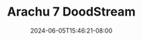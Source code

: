 --- 
title: "Arachu 7  DoodStream"
description: "   video bokep Arachu 7  DoodStream yandek   terbaru"
date: 2024-06-05T15:46:21-08:00
file_code: "tx3zyb10tbwv"
draft: false
cover: "rn3r4f6uz8vtgb6w.jpg"
tags: ["Arachu", "DoodStream", "bokep-indo", "bokep-viral", "bokep-ig"]
length: 30
fld_id: "1483117"
foldername: "Arachu update"
categories: ["Arachu update"]
views: 0
---